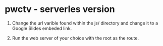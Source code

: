 # pwctv - serverles version

1. Change the url varible found within the js/ directory and change it to a Google Slides embeded link.

2. Run the web server of your choice with the root as the route.
